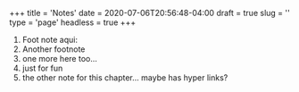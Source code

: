 +++
title = 'Notes'
date = 2020-07-06T20:56:48-04:00
draft = true
slug = ''
type = 'page'
headless = true
+++

1. Foot note aqui:
2. Another footnote 
3. one more here too...
5. just for fun
6. the other note for this chapter... maybe has hyper links?